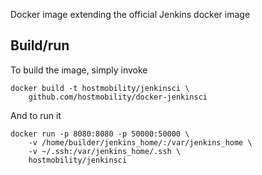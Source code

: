 Docker image extending the official Jenkins docker image 

## Build/run
To build the image, simply invoke

	docker build -t hostmobility/jenkinsci \
		github.com/hostmobility/docker-jenkinsci

And to run it

	docker run -p 8080:8080 -p 50000:50000 \
		-v /home/builder/jenkins_home/:/var/jenkins_home \
		-v ~/.ssh:/var/jenkins_home/.ssh \
		hostmobility/jenkinsci

